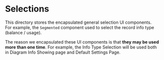 # Selections

This directory stores the encapsulated general selection UI components. For example, the `Segmented` component used to
select the record info type (balance / usage).

The reason we encapsulated these UI components is that **they may be used more than one time**. For example, the Info
Type Selection will be used both in Diagram Info Showing page and Default Settings Page.